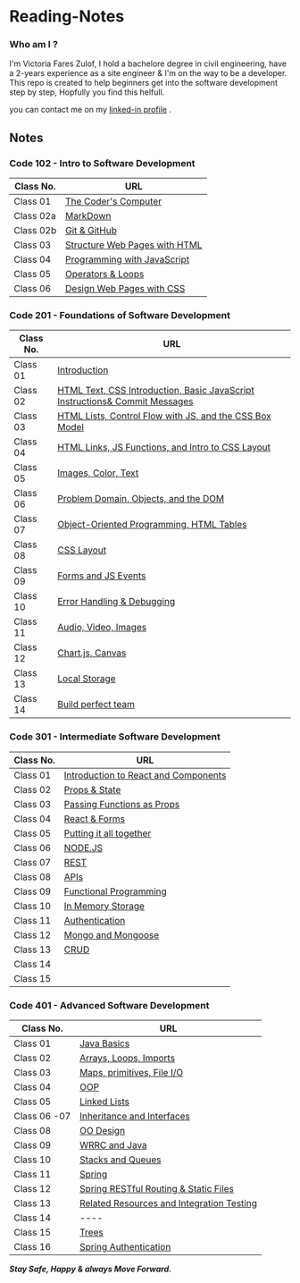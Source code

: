 # Reading-Notes

### Who am I ? 

 I'm Victoria Fares Zulof, I hold a bachelore degree in civil engineering, have a 2-years experience as a site engineer & I'm on the way to be a developer.
 This repo is created to help beginners get into the software development step by step, Hopfully you find this helfull.

you can contact me on my [linked-in profile](https://www.linkedin.com/in/victoria-f-abuzulof-0a0997200/) .

## Notes 

### Code 102 - Intro to Software Development

 | Class No.   |       URL            |
  -------------|----------------------
 | Class 01    | [The Coder's Computer](code102/Read01.md)   |
 | Class 02a   | [MarkDown](code102/Read02a.md) |
 | Class 02b   | [Git & GitHub](code102/Read02b.md) |
 | Class 03    | [Structure Web Pages with HTML](code102/Read03.md)   |
 | Class 04    | [Programming with JavaScript](code102/Read04.md)   |
 | Class 05    | [Operators & Loops](code102/Read05.md)   |
 | Class 06    | [Design Web Pages with CSS](code102/Read06.md)   |
  
### Code 201 - Foundations of Software Development

| Class No.    |        URL            |
 --------------|-----------------------
| Class 01     | [Introduction](code201/Class-01.md) |
| Class 02     | [HTML Text, CSS Introduction, Basic JavaScript Instructions& Commit Messages](code201/Class-02.md) |
| Class 03     | [HTML Lists, Control Flow with JS, and the CSS Box Model](code201/Class-03.md) |
| Class 04     | [HTML Links, JS Functions, and Intro to CSS Layout](code201/Class-04.md) |
| Class 05     | [Images, Color, Text](code201/Class-05.md) |
| Class 06     | [Problem Domain, Objects, and the DOM](code201/Class-06.md) |
| Class 07     | [Object-Oriented Programming, HTML Tables](code201/Class-07.md) |
| Class 08     | [CSS Layout](code201/Class-08.md) |
| Class 09     | [Forms and JS Events](code201/Class-09.md) |
| Class 10     | [Error Handling & Debugging](code201/Class-10.md) |
| Class 11     | [Audio, Video, Images](code201/Class-11.md) |
| Class 12     | [Chart.js, Canvas](code201/Class-12.md) |
| Class 13     | [Local Storage](code201/Class-13.md) |
| Class 14     | [Build perfect team](code201/Class-14.md) |

### Code 301 - Intermediate Software Development

| Class No.   |       URL            |
 -------------|----------------------|
| Class 01    | [Introduction to React and Components](code301/class-01.md) |
| Class 02    | [Props & State](code301/class-02.md) |
| Class 03    | [Passing Functions as Props](code301/class-03.md) |
| Class 04    | [React & Forms](code301/class-04.md) |
| Class 05    | [Putting it all together](code301/class-05.md) |
| Class 06    | [NODE.JS](code301/class-06.md) |
| Class 07    | [REST](code301/class-07.md) |
| Class 08    | [APIs](code301/class-08.md) |
| Class 09    | [Functional Programming](code301/class-09.md) |
| Class 10    | [In Memory Storage](code301/class-10.md) |
| Class 11    | [Authentication](code301/class-11.md) |
| Class 12    | [Mongo and Mongoose](code301/class-12.md) |
| Class 13    | [CRUD](code301/class-13.md) |
| Class 14    | [](code301/class-14.md) |
| Class 15    | [](code301/class-15.md) |


### Code 401 - Advanced Software Development

| Class No.   |       URL            |
|-------------|----------------------|
| Class 01    | [Java Basics](code401/class-01.md) |
| Class 02    | [Arrays, Loops, Imports](code401/class-02.md) |
| Class 03    | [Maps, primitives, File I/O](code401/class-03.md) |
| Class 04    | [OOP](code401/class-04.md) |
| Class 05    | [Linked Lists](code401/class-05.md) |
| Class 06 -07| [Inheritance and Interfaces](code401/class-06.md) |
| Class 08    | [OO Design](code401/class-08.md) |
| Class 09    | [WRRC and Java](code401/class-09.md) |
| Class 10    | [Stacks and Queues](code401/class-10.md) |
| Class 11    | [Spring](code401/class-11.md) |
| Class 12    | [Spring RESTful Routing & Static Files](code401/class-12.md) |
| Class 13    | [Related Resources and Integration Testing](code401/class-13.md) |
| Class 14    | ---- |
| Class 15    | [Trees](code401/class-15.md) |
| Class 16    | [Spring Authentication](code401/class-16.md) |


 ***Stay Safe, Happy & always Move Forward.*** 